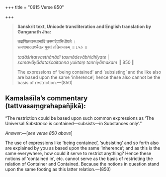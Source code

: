 +++
title = "0615 Verse 850"

+++
> **Sanskrit text, Unicode transliteration and English translation by Ganganath Jha:** 
>
> तदाश्रितत्वस्थानादि तस्मादेवाभिधीयते ।  
> समवायादतश्चैतन्न युक्तं तन्नियामकम् ॥ ८५० ॥ 
>
> *tadāśritatvasthānādi tasmādevābhidhīyate* \|  
> *samavāyādataścaitanna yuktaṃ tanniyāmakam* \|\| 850 \|\| 
>
> The expressions of ‘being contained’ and ‘subsisting’ and the like also are based upon the same ‘inherence’; hence these also cannot be the basis of restriction.—(850)



## Kamalaśīla’s commentary (tattvasaṃgrahapañjikā):

“The restriction could be based upon such common expressions as ‘The Universal *Substance* is contained—subsists—in Substances only’.”

*Answer*:—[*see verse 850 above*]

The use of expressions like ‘being contained’, ‘subsisting’ and so forth also are explained by you as based upon the same ‘Inherence’; and as this is the same everywhere, how could it serve to restrict anything? Hence these notions of ‘contained in’, etc. cannot serve as the basis of restricting the relation of Container and Contained. Because the notions in question stand upon the same footing as this latter relation.—(850)


